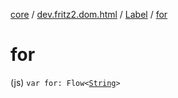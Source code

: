 [core](../../index.md) / [dev.fritz2.dom.html](../index.md) / [Label](index.md) / [for](./for.md)

# for

(js) `var for: Flow<`[`String`](https://kotlinlang.org/api/latest/jvm/stdlib/kotlin/-string/index.html)`>`